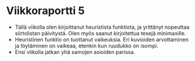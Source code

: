 # Viikkoraportti 5


- Tällä viikolla olen kirjoittanut heuristista funktiota, ja yrittänyt nopeuttaa siirtolistan päivitystä. Olen myös saanut kirjoitettua tesejä minimaxille.
- Heuristinen funktio on tuottanut vaikeuksia. Eri kuvioiden arvottaminen ja löytäminen on vaikeaa, etenkin kun ruudukko on isompi.
- Ensi viikolla jatkan yhä samojen asioiden parissa.
